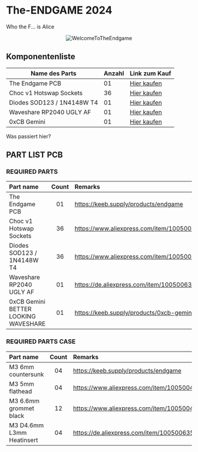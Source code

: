 # The-ENDGAME 2024
Who the F... is Alice

<div align="center">
  <img src="https://github.com/OldMan6955/TheEndgame2024/blob/main/IMAGES/WelcomeToTheEndgame.gif" alt="WelcomeToTheEndgame">
</div>



## Komponentenliste

<small>

| Name des Parts          | Anzahl | Link zum Kauf                             |
|--------------------------|--------|------------------------------------------|
| The Endgame PCB          | 01     | [Hier kaufen](https://keeb.supply/products/endgame) |
| Choc v1 Hotswap Sockets  | 36     | [Hier kaufen](https://www.aliexpress.com/item/1005004916925259.html?) |
| Diodes SOD123 / 1N4148W T4 | 01    | [Hier kaufen](https://de.aliexpress.com/item/1005006354505058.html?) |
| Waveshare RP2040 UGLY AF | 01     | [Hier kaufen](https://de.aliexpress.com/item/1005006354505058.html?) |
| 0xCB Gemini              | 01     | [Hier kaufen](https://keeb.supply/products/0xcb-gemini) |

</small>


Was passiert hier?

## PART LIST PCB

### REQUIRED PARTS

| Part name     | Count | Remarks | 
| :------------ | :---: | :------ |
| The Endgame PCB     | 01 | https://keeb.supply/products/endgame |
| Choc v1 Hotswap Sockets      | 36 | https://www.aliexpress.com/item/1005004916925259.html? |
| Diodes SOD123 / 1N4148W T4   | 36 | https://www.aliexpress.com/item/1005004309686841.html?  |
| Waveshare RP2040 UGLY AF     | 01 | https://de.aliexpress.com/item/1005006354505058.html? |
| 0xCB Gemini BETTER LOOKING WAVESHARE  | 01 | https://keeb.supply/products/0xcb-gemini |



### REQUIRED PARTS CASE

| Part name     | Count | Remarks | 
| :------------ | :---: | :------ |
| M3 6mm countersunk     | 04 | https://keeb.supply/products/endgame |
| M3 5mm flathead      | 04 | https://www.aliexpress.com/item/1005004916925259.html? |
| M3 6.6mm grommet black   | 12 | https://www.aliexpress.com/item/1005004309686841.html?  |
| M3 D4.6mm L3mm Heatinsert    | 04 | https://de.aliexpress.com/item/1005006354505058.html? |


